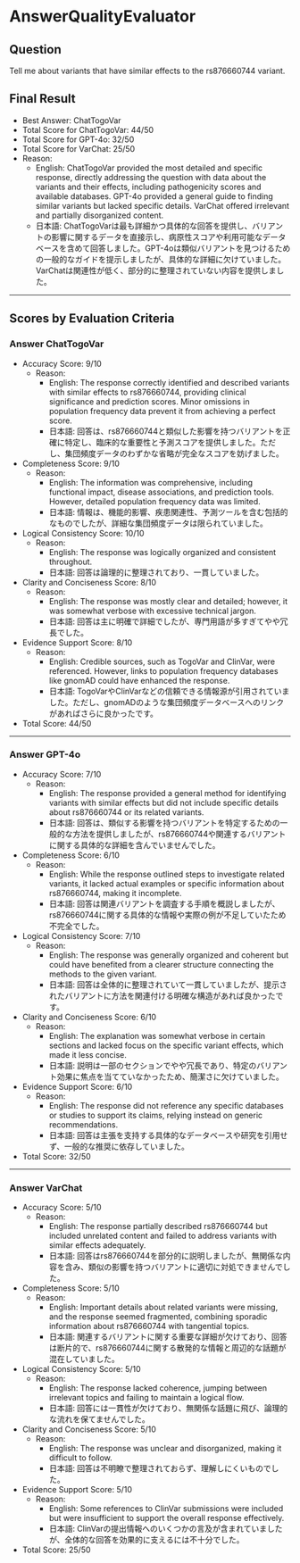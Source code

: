 # AnswerQualityEvaluator

## Question

Tell me about variants that have similar effects to the rs876660744 variant.

## Final Result

- Best Answer: ChatTogoVar
- Total Score for ChatTogoVar: 44/50
- Total Score for GPT-4o: 32/50
- Total Score for VarChat: 25/50
- Reason:
  - English: ChatTogoVar provided the most detailed and specific response, directly addressing the question with data about the variants and their effects, including pathogenicity scores and available databases. GPT-4o provided a general guide to finding similar variants but lacked specific details. VarChat offered irrelevant and partially disorganized content.
  - 日本語: ChatTogoVarは最も詳細かつ具体的な回答を提供し、バリアントの影響に関するデータを直接示し、病原性スコアや利用可能なデータベースを含めて回答しました。GPT-4oは類似バリアントを見つけるための一般的なガイドを提示しましたが、具体的な詳細に欠けていました。VarChatは関連性が低く、部分的に整理されていない内容を提供しました。

---

## Scores by Evaluation Criteria

### Answer ChatTogoVar
- Accuracy Score: 9/10
  - Reason: 
    - English: The response correctly identified and described variants with similar effects to rs876660744, providing clinical significance and prediction scores. Minor omissions in population frequency data prevent it from achieving a perfect score.
    - 日本語: 回答は、rs876660744と類似した影響を持つバリアントを正確に特定し、臨床的な重要性と予測スコアを提供しました。ただし、集団頻度データのわずかな省略が完全なスコアを妨げました。
- Completeness Score: 9/10
  - Reason: 
    - English: The information was comprehensive, including functional impact, disease associations, and prediction tools. However, detailed population frequency data was limited.
    - 日本語: 情報は、機能的影響、疾患関連性、予測ツールを含む包括的なものでしたが、詳細な集団頻度データは限られていました。
- Logical Consistency Score: 10/10
  - Reason: 
    - English: The response was logically organized and consistent throughout.
    - 日本語: 回答は論理的に整理されており、一貫していました。
- Clarity and Conciseness Score: 8/10
  - Reason: 
    - English: The response was mostly clear and detailed; however, it was somewhat verbose with excessive technical jargon.
    - 日本語: 回答は主に明確で詳細でしたが、専門用語が多すぎてやや冗長でした。
- Evidence Support Score: 8/10
  - Reason: 
    - English: Credible sources, such as TogoVar and ClinVar, were referenced. However, links to population frequency databases like gnomAD could have enhanced the response.
    - 日本語: TogoVarやClinVarなどの信頼できる情報源が引用されていました。ただし、gnomADのような集団頻度データベースへのリンクがあればさらに良かったです。
- Total Score: 44/50

---

### Answer GPT-4o
- Accuracy Score: 7/10
  - Reason: 
    - English: The response provided a general method for identifying variants with similar effects but did not include specific details about rs876660744 or its related variants.
    - 日本語: 回答は、類似する影響を持つバリアントを特定するための一般的な方法を提供しましたが、rs876660744や関連するバリアントに関する具体的な詳細を含んでいませんでした。
- Completeness Score: 6/10
  - Reason: 
    - English: While the response outlined steps to investigate related variants, it lacked actual examples or specific information about rs876660744, making it incomplete.
    - 日本語: 回答は関連バリアントを調査する手順を概説しましたが、rs876660744に関する具体的な情報や実際の例が不足していたため不完全でした。
- Logical Consistency Score: 7/10
  - Reason: 
    - English: The response was generally organized and coherent but could have benefited from a clearer structure connecting the methods to the given variant.
    - 日本語: 回答は全体的に整理されていて一貫していましたが、提示されたバリアントに方法を関連付ける明確な構造があれば良かったです。
- Clarity and Conciseness Score: 6/10
  - Reason: 
    - English: The explanation was somewhat verbose in certain sections and lacked focus on the specific variant effects, which made it less concise.
    - 日本語: 説明は一部のセクションでやや冗長であり、特定のバリアント効果に焦点を当てていなかったため、簡潔さに欠けていました。
- Evidence Support Score: 6/10
  - Reason: 
    - English: The response did not reference any specific databases or studies to support its claims, relying instead on generic recommendations.
    - 日本語: 回答は主張を支持する具体的なデータベースや研究を引用せず、一般的な推奨に依存していました。
- Total Score: 32/50

---

### Answer VarChat
- Accuracy Score: 5/10
  - Reason: 
    - English: The response partially described rs876660744 but included unrelated content and failed to address variants with similar effects adequately.
    - 日本語: 回答はrs876660744を部分的に説明しましたが、無関係な内容を含み、類似の影響を持つバリアントに適切に対処できませんでした。
- Completeness Score: 5/10
  - Reason: 
    - English: Important details about related variants were missing, and the response seemed fragmented, combining sporadic information about rs876660744 with tangential topics.
    - 日本語: 関連するバリアントに関する重要な詳細が欠けており、回答は断片的で、rs876660744に関する散発的な情報と周辺的な話題が混在していました。
- Logical Consistency Score: 5/10
  - Reason: 
    - English: The response lacked coherence, jumping between irrelevant topics and failing to maintain a logical flow.
    - 日本語: 回答には一貫性が欠けており、無関係な話題に飛び、論理的な流れを保てませんでした。
- Clarity and Conciseness Score: 5/10
  - Reason: 
    - English: The response was unclear and disorganized, making it difficult to follow.
    - 日本語: 回答は不明瞭で整理されておらず、理解しにくいものでした。
- Evidence Support Score: 5/10
  - Reason: 
    - English: Some references to ClinVar submissions were included but were insufficient to support the overall response effectively.
    - 日本語: ClinVarの提出情報へのいくつかの言及が含まれていましたが、全体的な回答を効果的に支えるには不十分でした。
- Total Score: 25/50
